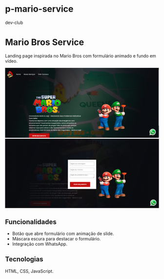 # p-mario-service
dev-club


# Mario Bros Service

Landing page inspirada no Mario Bros com formulário animado e fundo em vídeo.

![Discrição da Imagem](img/Captura%20de%20tela%202025-08-02%20011359.png)
![Discrição da Imagem](img/Captura%20de%20tela%202025-08-02%20014059.png)

## Funcionalidades
- Botão que abre formulário com animação de slide.
- Máscara escura para destacar o formulário.
- Integração com WhatsApp.

## Tecnologias
HTML, CSS, JavaScript.
